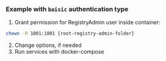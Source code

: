 ### Example with `baisic` authentication type

1. Grant permission for RegistryAdmin user inside container:

```bash
chown -R 1001:1001 {root-registry-admin-folder}
```

2. Change options, if needed
3. Run services with docker-compose